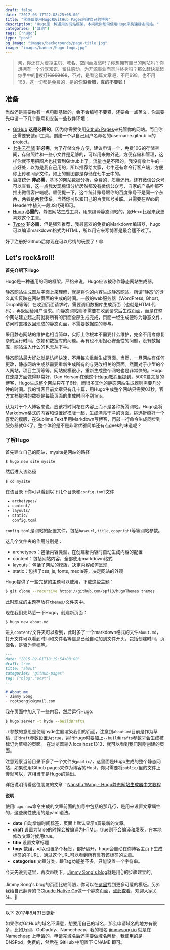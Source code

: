 ```yaml
---
draft: false
date: "2017-03-17T22:08:25+08:00"
title: "零基础使用Hugo和GitHub Pages创建自己的博客"
description: "Hugo是一种通用的网站框架，本问教你如何使用Hugo来构建静态网站。"
categories: ["其他"]
tags: ["hugo"]
type: "post"
bg_image: "images/backgrounds/page-title.jpg"
image: "images/banner/hugo-logo.jpg"
---
```


> 亲，你还在为虚拟主机、域名、空间而发愁吗？你想拥有自己的网站吗？你想拥有一个分享知识、留住感动，为开源事业而奋斗终身吗？那么赶快拿起你手中的📱拨打~~16899168~~，不对，是看这篇文章吧，不用998，也不用168，这一切都是免费的，是的**你没看错，真的不要钱！**

## 准备

当然还是需要你有一点电脑基础的，会不会编程不要紧，还要会一点英文，你需要先申请一下几个账号和安装一些软件环境：

- [GitHub](http://www.github.com) **这是必需的**，因为你需要使用[Github Pages](https://pages.github.com/)来托管你的网站。而且你还需要安装git工具。创建一个以自己用户名命名的username.github.io的project。
- [七牛云存储](http://www.qiniu.com/) **非必需**，为了存储文件方便，建议申请一个，免费10G的存储空间，存储照片和一些小文件是足够的，可以用来做外链，方便存储和管理，这样你就不用把图片也托管到Github上了。流量也是不限的。我没有收七牛的一点好处，以为是我自己用的，所以推荐给大家，七牛还有命令行客户端，方便你上传和同步文件。如上的题图都是存储在七牛云中的。
- [百度统计](tongji.baidu.com) **非必需**，基本的网站数据分析，免费的，质量还行。还有微信公众号可以查看，这一点我发现腾讯分析居然都没有微信公众号，自家的产品咋都不推出微信客户端呢。顺便提一下，这个统计账号跟你的百度账号不是同一个东西，两者是两套体系，当然你可以和自己的百度账号关联。只需要在Web的Header中植入一段JS代码即可。
- [Hugo](http://gohugo.io) **必需的**，静态网站生成工具，用来编译静态网站的。跟Hexo比起来我更喜欢这个工具。
- [Typro](https://typora.io/) **非必需**，但是强烈推荐，我最喜欢的免费的Markdown编辑器，hugo可以编译markdown格式为HTML，所以用它来写博客是最合适不过了。

好了注册好Github后你现在可以尽情的玩耍了！😄

## Let's rock&roll!

**首先介绍下Hugo**

Hugo是一种通用的网站框架。严格来说，Hugo应该被称作静态网站生成器。

静态网站生成器从字面上来理解，就是将你的内容生成静态网站。所谓“静态”的含义其实反映在网站页面的生成的时间。一般的web服务器（WordPress, Ghost, Drupal等等）在收到页面请求时，需要调用数据库生成页面（也就是HTML代码），再返回给用户请求。而静态网站则不需要在收到请求后生成页面，而是在整个网站建立起之前就将所有的页面全部生成完成，页面一经生成便称为静态文件，访问时直接返回现成的静态页面，不需要数据库的参与。

采用静态网站的维护也相当简单，实际上你根本不需要什么维护，完全不用考虑复杂的运行时间，依赖和数据库的问题。再有也不用担心安全性的问题，没有数据库，网站注入什么的也无从下手。

静态网站最大好处就是访问快速，不用每次重新生成页面。当然，一旦网站有任何更改，静态网站生成器需要重新生成所有的与更改相关的页面。然而对于小型的个人网站，项目主页等等，网站规模很小，重新生成整个网站也是非常快的。Hugo在速度方面做得非常好，Dan Hersam在他这个[Hugo教程](https://www.udemy.com/build-static-sites-in-seconds-with-hugo/)里提到，5000篇文章的博客，Hugo生成整个网站只花了6秒，而很多其他的静态网站生成器则需要几分钟的时间。我的博客目前文章只有几十篇，用Hugo生成整个网站只需要0.1秒。官方文档提供的数据是每篇页面的生成时间不到1ms。

认为对于个人博客来说，应该将时间花在内容上而不是各种折腾网站。Hugo会将Markdown格式的内容和设置好模版一起，生成漂亮干净的页面。挑选折腾好一个喜爱的模版，在Sublime Text里用Markdown写博客，再敲一行命令生成同步到服务器就OK了。整个体验是不是非常优雅简单还有点geek的味道呢？

### 了解Hugo

首先建立自己的网站，mysite是网站的路径

```bash
$ hugo new site mysite
```

然后进入该路径

```bash
$ cd mysite
```

在该目录下你可以看到以下几个目录和`config.toml`文件

```bash
 ▸ archetypes/ 
 ▸ content/
 ▸ layouts/
 ▸ static/
   config.toml
```

`config.toml`是网站的配置文件，包括`baseurl`, `title`, `copyright`等等网站参数。

这几个文件夹的作用分别是：

- archetypes：包括内容类型，在创建新内容时自动生成内容的配置
- content：包括网站内容，全部使用markdown格式
- layouts：包括了网站的模版，决定内容如何呈现
- static：包括了css, js, fonts, media等，决定网站的外观

Hugo提供了一些完整的主题可以使用，下载这些主题：

```bash
$ git clone --recursive https://github.com/spf13/hugoThemes themes
```

此时现成的主题存放在`themes/`文件夹中。

现在我们先熟悉一下Hugo，创建新页面：

```bash
$ hugo new about.md
```

进入`content/`文件夹可以看到，此时多了一个markdown格式的文件`about.md`，打开文件可以看到时间和文件名等信息已经自动加到文件开头，包括创建时间，页面名，是否为草稿等。

```markdown
---
date: "2015-02-01T18:19:54+08:00"
draft: true
title: "about"
categories: "github-pages"
tag: ["blog","post"]
---

# About me
- Jimmy Song
- rootsongjc@gmail.com
```

我在页面中加入了一些内容，然后运行Hugo:

```bash
$ hugo server -t hyde --buildDrafts
```

`-t`参数的意思是使用hyde主题渲染我们的页面，注意到`about.md`目前是作为草稿，即`draft`参数设置为`true`，运行Hugo时要加上`--buildDrafts`参数才会生成被标记为草稿的页面。 在浏览器输入localhost:1313，就可以看到我们刚刚创建的页面。

注意观察当前目录下多了一个文件夹`public/`，这里面是Hugo生成的整个静态网站，如果使用Github pages来作为博客的Host，你只需要将`public/`里的文件上传就可以，这相当于是Hugo的输出。

详细说明请看这位朋友的文章：[Nanshu Wang - Hugo静态网站生成器中文教程](http://nanshu.wang/post/2015-01-31/)

**说明**

使用`hugo new`命令生成的文章前面的加号中包括的那几行，是用来设置文章属性的，这些属性使用的是yaml语法。

- **date** 自动增加时间标签，页面上默认显示n篇最新的文章。
- **draft** 设置为false的时候会被编译为HTML，true则不会编译和发表，在本地修改文章时候用true。
- **title** 设置文章标题
- **tags** 数组，可以设置多个标签，都好隔开，hugo会自动在你博客主页下生成标签的子URL，通过这个URL可以看到所有具有该标签的文章。
- **categories** 文章分类，跟Tag功能差不多，只能设置一个字符串。

今天先说到这里，再次声明下，[Jimmy Song's blog](https://jimmysong.io)就是用👆的步骤建立的。

Jimmy Song's blog的页面比较简陋，你可以在[这里](http://themes.gohugo.io)找到更多可爱的模版。另外我给自己翻译的书[Cloude Native Go](https://jimmysong.io/talks/cloud-native-go/)做一个静态页面，[点此查看](https://jimmysong.io/cloud-native-go/)，欢迎大家关注。🙏

---

以下 2017年8月31日更新

如果你对GitHub的域名不满意，想要用自己的域名，那么申请域名的地方有很多，比如万网、GoDaddy、Namecheap，我的域名 [jimmysong.io](http://jimmysong.io) 就是在 Namecheap 上申请的，申请完域名后还需要做域名解析，我使用的是 DNSPod，免费的，然后在 GitHub 中配置下 CNAME 即可。

